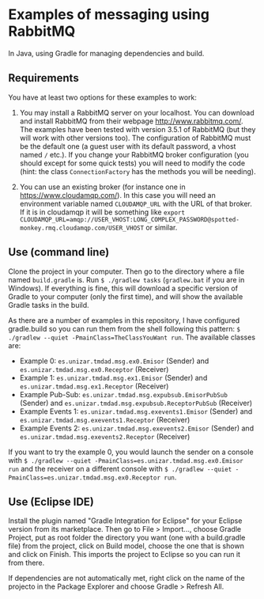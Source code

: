 # Examples of messaging using RabbitMQ
In Java, using Gradle for managing dependencies and build.

## Requirements

You have at least two options for these examples to work:

1. You may install a RabbitMQ server on your localhost. You can download and install RabbitMQ from their webpage <http://www.rabbitmq.com/>. The examples have been tested with version 3.5.1 of RabbitMQ (but they will work with other versions too). The configuration of RabbitMQ must be the default one (a guest user with its default password, a vhost named `/` etc.). If you change your RabbitMQ broker configuration (you should except for some quick tests) you will need to modify the code (hint: the class `ConnectionFactory` has the methods you will be needing).

2. You can use an existing broker (for instance one in <https://www.cloudamqp.com/>). In this case you will need an environment variable named `CLOUDAMQP_URL` with the URL of that broker. If it is in cloudamqp it will be something like `export CLOUDAMQP_URL=amqp://USER_VHOST:LONG_COMPLEX_PASSWORD@spotted-monkey.rmq.cloudamqp.com/USER_VHOST` or similar.

## Use (command line)
Clone the project in your computer. Then go to the directory where a file named `build.gradle` is. Run `$ ./gradlew tasks` (`gradlew.bat` if you are in Windows). If everything is fine, this will download a specific version of Gradle to your computer (only the first time), and will show the available Gradle tasks in the build.

As there are a number of examples in this repository, I have configured gradle.build so you can run them from the shell following this pattern: `$ ./gradlew --quiet -PmainClass=TheClassYouWant run`. The available classes are:

- Example 0: `es.unizar.tmdad.msg.ex0.Emisor` (Sender) and `es.unizar.tmdad.msg.ex0.Receptor` (Receiver)
- Example 1: `es.unizar.tmdad.msg.ex1.Emisor` (Sender) and `es.unizar.tmdad.msg.ex1.Receptor` (Receiver)
- Example Pub-Sub: `es.unizar.tmdad.msg.expubsub.EmisorPubSub` (Sender) and `es.unizar.tmdad.msg.expubsub.ReceptorPubSub` (Receiver)
- Example Events 1: `es.unizar.tmdad.msg.exevents1.Emisor` (Sender) and `es.unizar.tmdad.msg.exevents1.Receptor` (Receiver)
- Example Events 2: `es.unizar.tmdad.msg.exevents2.Emisor` (Sender) and `es.unizar.tmdad.msg.exevents2.Receptor` (Receiver)

If you want to try the example 0, you would launch the sender on a console with `$ ./gradlew --quiet -PmainClass=es.unizar.tmdad.msg.ex0.Emisor run` and the receiver on a different console with `$ ./gradlew --quiet -PmainClass=es.unizar.tmdad.msg.ex0.Receptor run`. 

## Use (Eclipse IDE)
Install the plugin named "Gradle Integration for Eclipse" for your Eclipse version from its marketplace. Then go to File > Import..., choose Gradle Project, put as root folder the directory you want (one with a build.gradle file) from the project, click on Build model, choose the one that is shown and click on Finish. This imports the project to Eclipse so you can run it from there.  

If dependencies are not automatically met, right click on the name of the projecto in the Package Explorer and choose Gradle > Refresh All.
